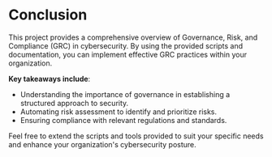 # Conclusion

This project provides a comprehensive overview of Governance, Risk, and Compliance (GRC) in cybersecurity. By using the provided scripts and documentation, you can implement effective GRC practices within your organization.

**Key takeaways include**:
- Understanding the importance of governance in establishing a structured approach to security.
- Automating risk assessment to identify and prioritize risks.
- Ensuring compliance with relevant regulations and standards.

Feel free to extend the scripts and tools provided to suit your specific needs and enhance your organization's cybersecurity posture.
